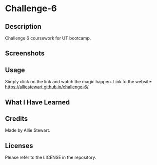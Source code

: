 # Challenge-6

## Description
Challenge 6 coursework for UT bootcamp.

## Screenshots


## Usage
Simply click on the link and watch the magic happen. Link to the website: https://alliestewart.github.io/challenge-6/

## What I Have Learned


## Credits
Made by Allie Stewart.

## Licenses
Please refer to the LICENSE in the repository.